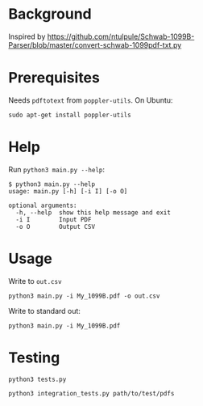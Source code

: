 # Background

Inspired by https://github.com/ntulpule/Schwab-1099B-Parser/blob/master/convert-schwab-1099pdf-txt.py

# Prerequisites

Needs `pdftotext` from `poppler-utils`. On Ubuntu:

```
sudo apt-get install poppler-utils
```

# Help

Run `python3 main.py --help`:

```
$ python3 main.py --help
usage: main.py [-h] [-i I] [-o O]

optional arguments:
  -h, --help  show this help message and exit
  -i I        Input PDF
  -o O        Output CSV
```

# Usage

Write to `out.csv`

```
python3 main.py -i My_1099B.pdf -o out.csv
```

Write to standard out:

```
python3 main.py -i My_1099B.pdf
```

# Testing

```
python3 tests.py

python3 integration_tests.py path/to/test/pdfs
```
